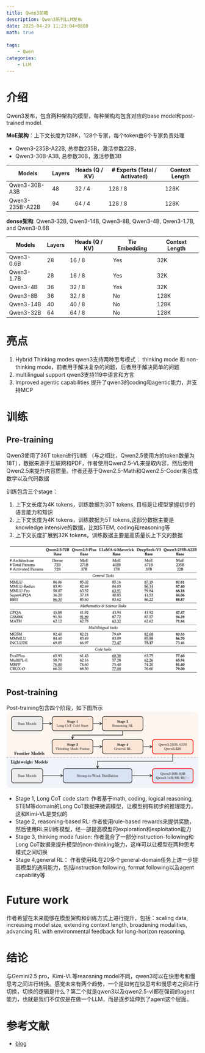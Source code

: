 ```yaml
---
title: Qwen3前瞻
description: Qwen3系列LLM发布
date: 2025-04-29 11:23:04+0800
math: true

tags: 
    - Qwen
categories:
    - LLM 
---
```


# 介绍

Qwen3发布，包含两种架构的模型，每种架构均包含对应的base model和post-trained model.

**MoE架构**：上下文长度为128K，128个专家，每个token由8个专家负责处理

- Qwen3-235B-A22B, 总参数235B，激活参数22B，
- Qwen3-30B-A3B, 总参数30B，激活参数3B

| Models | Layers | Heads (Q / KV) | # Experts (Total / Activated) | Context Length |
|--------|--------|----------------|-------------------------------|----------------|
| Qwen3-30B-A3B | 48 | 32 / 4 | 128 / 8 | 128K |
| Qwen3-235B-A22B | 94 | 64 / 4 | 128 / 8 | 128K |

**dense架构**: Qwen3-32B, Qwen3-14B, Qwen3-8B, Qwen3-4B, Qwen3-1.7B, and Qwen3-0.6B

| Models | Layers | Heads (Q / KV) | Tie Embedding | Context Length |
|--------|--------|----------------|---------------|----------------|
| Qwen3-0.6B | 28 | 16 / 8 | Yes | 32K |
| Qwen3-1.7B | 28 | 16 / 8 | Yes | 32K |
| Qwen3-4B | 36 | 32 / 8 | Yes | 32K |
| Qwen3-8B | 36 | 32 / 8 | No | 128K |
| Qwen3-14B | 40 | 40 / 8 | No | 128K |
| Qwen3-32B | 64 | 64 / 8 | No | 128K |

# 亮点

1. Hybrid Thinking modes
qwen3支持两种思考模式： thinking mode 和 non-thinking mode，前者用于解决复杂的问题，后者用于解决简单的问题
2. multilingual support
qwen3支持119中语言和方言
3. Improved agentic capabilities
提升了qwen3的coding和agentic能力，并支持MCP

# 训练

## Pre-training

Qwen3使用了36T token进行训练 （与之相比，Qwen2.5使用方的token数量为18T），数据来源于互联网和PDF，作者使用Qwen2.5-VL来提取内容，然后使用Qwen2.5来提升内容质量。作者还基于Qwen2.5-Math和Qwen2.5-Coder来合成数学以及代码数据

训练包含三个stage：

1. 上下文长度为4K tokens，训练数据为30T tokens, 目标是让模型掌握初步的语言能力和知识
2. 上下文长度为4K tokens，训练数据为5T tokens,这部分数据主要是knowledge intensive的数据，比如STEM, coding和reasoning等
3. 上下文长度扩展到32K tokens，训练数据主要是高质量长上下文的数据

![performance of qwen3 base](qwen3-base.jpg)

## Post-training

Post-training包含四个阶段，如下图所示
![post training of qwen3](post-training.png)

- Stage 1, Long CoT code start: 作者基于math, coding, logical reasoning, STEM等domain的Long CoT数据来微调模型，让模型拥有初步的推理能力，这和Kimi-VL是类似的
- Stage 2, reasoning-based RL: 作者使用rule-based rewards来提供奖励，然后使用RL来训练模型，经一部提高模型的exploration和exploitation能力
- Stage 3, thinking mode fusion: 作者混合了一部分instruction-following和Long CoT数据来提升模型的non-thinking能力，这样可以让模型在两种思考模式之间切换
- Stage 4,general RL： 作者使用RL在20多个general-domain任务上进一步提高模型的通用能力，包括instruction following, format following以及agent capability等

# Future work

作者希望在未来能够在模型架构和训练方式上进行提升，包括：scaling data, increasing model size, extending context length, broadening modalities, advancing RL with environmental feedback for long-horizon reasoning.

# 结论

与Gemini2.5 pro，Kimi-VL等reaosning model不同，qwen3可以在快思考和慢思考之间进行转换。感觉未来有两个趋势，一个是如何在快思考和慢思考之间进行切换，切换的逻辑是什么？第二个就是qwen3以及qwen2.5-vl都在强调的agent能力，也就是我们不仅仅是在做一个LLM，而是逐步延伸到了agent这个层面。

# 参考文献

- [blog](https://qwenlm.github.io/blog/qwen3/)
